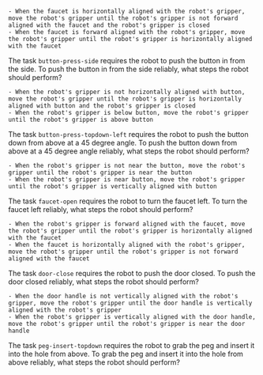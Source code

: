 

    - When the faucet is horizontally aligned with the robot's gripper, move the robot's gripper until the robot's gripper is not forward aligned with the faucet and the robot's gripper is closed
    - When the faucet is forward aligned with the robot's gripper, move the robot's gripper until the robot's gripper is horizontally aligned with the faucet

The task `button-press-side` requires the robot to push the button in from the side.
To push the button in from the side reliably, what steps the robot should perform?

    - When the robot's gripper is not horizontally aligned with button, move the robot's gripper until the robot's gripper is horizontally aligned with button and the robot's gripper is closed
    - When the robot's gripper is below button, move the robot's gripper until the robot's gripper is above button

The task `button-press-topdown-left` requires the robot to push the button down from above at a 45 degree angle.
To push the button down from above at a 45 degree angle reliably, what steps the robot should perform?

    - When the robot's gripper is not near the button, move the robot's gripper until the robot's gripper is near the button
    - When the robot's gripper is near button, move the robot's gripper until the robot's gripper is vertically aligned with button

The task `faucet-open` requires the robot to turn the faucet left.
To turn the faucet left reliably, what steps the robot should perform?

    - When the robot's gripper is forward aligned with the faucet, move the robot's gripper until the robot's gripper is horizontally aligned with the faucet
    - When the faucet is horizontally aligned with the robot's gripper, move the robot's gripper until the robot's gripper is not forward aligned with the faucet

The task `door-close` requires the robot to push the door closed.
To push the door closed reliably, what steps the robot should perform?

    - When the door handle is not vertically aligned with the robot's gripper, move the robot's gripper until the door handle is vertically aligned with the robot's gripper
    - When the robot's gripper is vertically aligned with the door handle, move the robot's gripper until the robot's gripper is near the door handle

The task `peg-insert-topdown` requires the robot to grab the peg and insert it into the hole from above.
To grab the peg and insert it into the hole from above reliably, what steps the robot should perform?

